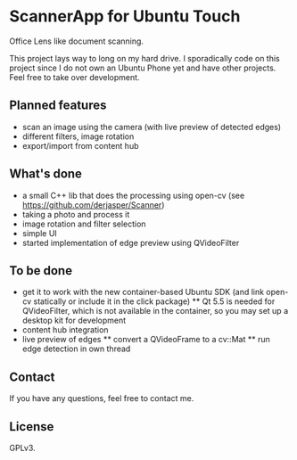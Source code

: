 # ScannerApp for Ubuntu Touch

Office Lens like document scanning.

This project lays way to long on my hard drive. I sporadically code on this project since I do not own an Ubuntu Phone yet and have other projects. Feel free to take over development.

## Planned features

* scan an image using the camera (with live preview of detected edges)
* different filters, image rotation
* export/import from content hub

## What's done

* a small C++ lib that does the processing using open-cv (see https://github.com/derjasper/Scanner)
* taking a photo and process it
* image rotation and filter selection
* simple UI
* started implementation of edge preview using QVideoFilter

## To be done

* get it to work with the new container-based Ubuntu SDK (and link open-cv statically or include it in the click package)
** Qt 5.5 is needed for QVideoFilter, which is not available in the container, so you may set up a desktop kit for development
* content hub integration
* live preview of edges
** convert a QVideoFrame to a cv::Mat
** run edge detection in own thread

## Contact

If you have any questions, feel free to contact me.

## License

GPLv3.

